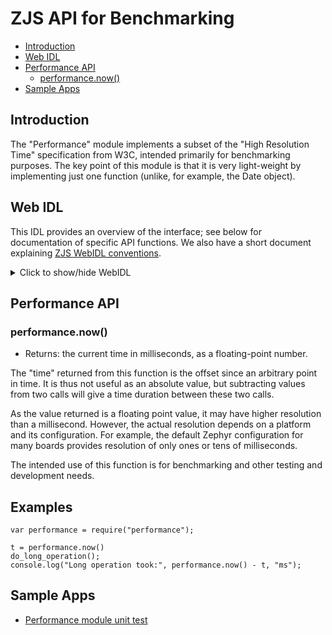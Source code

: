 ZJS API for Benchmarking
========================

* [Introduction](#introduction)
* [Web IDL](#web-idl)
* [Performance API](#performanceapi)
  * [performance.now()](#performancenow)
* [Sample Apps](#sample-apps)

Introduction
------------

The "Performance" module implements a subset of the "High Resolution Time"
specification from W3C, intended primarily for benchmarking
purposes. The key point of this module is that it is very light-weight
by implementing just one function (unlike, for example, the Date object).

Web IDL
-------

This IDL provides an overview of the interface; see below for documentation of
specific API functions.  We also have a short document explaining [ZJS WebIDL conventions](Notes_on_WebIDL.md).
<details>
<summary> Click to show/hide WebIDL</summary>
<pre>
// require returns a Performance object
// var ble = require('performance');
<p>
[ReturnFromRequire]
interface Performance {
    double now();
};</pre>
</details>


Performance API
---------------
### performance.now()
* Returns: the current time in milliseconds, as a floating-point number.

The "time" returned from this function is the offset since an
arbitrary point in time. It is thus not useful as an absolute value,
but subtracting values from two calls will give a time duration
between these two calls.

As the value returned is a floating point value, it may have higher resolution
than a millisecond. However, the actual resolution depends on a platform
and its configuration. For example, the default Zephyr configuration for
many boards provides resolution of only ones or tens of milliseconds.

The intended use of this function is for benchmarking and other testing
and development needs.

Examples
--------

    var performance = require("performance");

    t = performance.now()
    do_long_operation();
    console.log("Long operation took:", performance.now() - t, "ms");


Sample Apps
-----------
* [Performance module unit test](../tests/test-performance.js)
